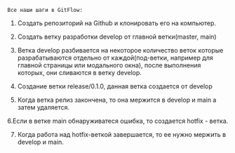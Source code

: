     Все наши шаги в GitFlow:

1. Создать репозиторий на Github и клонировать его на компьютер.

2. Создать ветку разработки develop от главной ветки(master, main)

3. Ветка develop разбивается на некоторое количество веток которые разрабатываются отдельно от каждой(под-ветки, например для главной страницы или модального окна), после выполнения которых, они сливаются в ветку develop.

4. Создание ветки release/0.1.0, данная ветка создается от develop

5. Когда ветка релиз закончена, то она мержится в develop и main а затем удаляется.

6.Если в ветке main обнаруживатеся ошибка, то создается hotfix - ветка.

7. Когда работа над hotfix-веткой завершается, то ее нужно мержить в develop и main.
